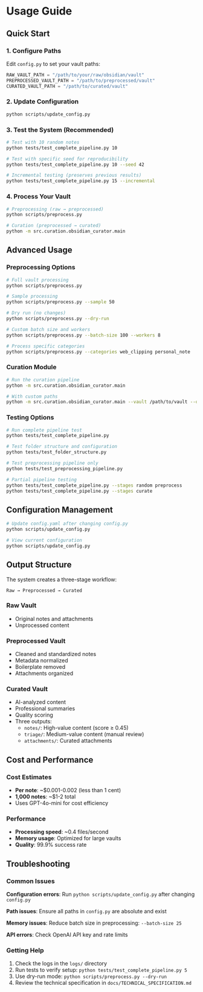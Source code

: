 # Usage Guide

## Quick Start

### 1. Configure Paths
Edit `config.py` to set your vault paths:
```python
RAW_VAULT_PATH = "/path/to/your/raw/obsidian/vault"
PREPROCESSED_VAULT_PATH = "/path/to/preprocessed/vault"
CURATED_VAULT_PATH = "/path/to/curated/vault"
```

### 2. Update Configuration
```bash
python scripts/update_config.py
```

### 3. Test the System (Recommended)
```bash
# Test with 10 random notes
python tests/test_complete_pipeline.py 10

# Test with specific seed for reproducibility
python tests/test_complete_pipeline.py 10 --seed 42

# Incremental testing (preserves previous results)
python tests/test_complete_pipeline.py 15 --incremental
```

### 4. Process Your Vault
```bash
# Preprocessing (raw → preprocessed)
python scripts/preprocess.py

# Curation (preprocessed → curated)
python -m src.curation.obsidian_curator.main
```

## Advanced Usage

### Preprocessing Options
```bash
# Full vault processing
python scripts/preprocess.py

# Sample processing
python scripts/preprocess.py --sample 50

# Dry run (no changes)
python scripts/preprocess.py --dry-run

# Custom batch size and workers
python scripts/preprocess.py --batch-size 100 --workers 8

# Process specific categories
python scripts/preprocess.py --categories web_clipping personal_note
```

### Curation Module
```bash
# Run the curation pipeline
python -m src.curation.obsidian_curator.main

# With custom paths
python -m src.curation.obsidian_curator.main --vault /path/to/vault --out /path/to/output
```

### Testing Options
```bash
# Run complete pipeline test
python tests/test_complete_pipeline.py

# Test folder structure and configuration
python tests/test_folder_structure.py

# Test preprocessing pipeline only
python tests/test_preprocessing_pipeline.py

# Partial pipeline testing
python tests/test_complete_pipeline.py --stages random preprocess
python tests/test_complete_pipeline.py --stages curate
```

## Configuration Management

```bash
# Update config.yaml after changing config.py
python scripts/update_config.py

# View current configuration
python scripts/update_config.py
```

## Output Structure

The system creates a three-stage workflow:

```
Raw → Preprocessed → Curated
```

### Raw Vault
- Original notes and attachments
- Unprocessed content

### Preprocessed Vault
- Cleaned and standardized notes
- Metadata normalized
- Boilerplate removed
- Attachments organized

### Curated Vault
- AI-analyzed content
- Professional summaries
- Quality scoring
- Three outputs:
  - `notes/`: High-value content (score ≥ 0.45)
  - `triage/`: Medium-value content (manual review)
  - `attachments/`: Curated attachments

## Cost and Performance

### Cost Estimates
- **Per note**: ~$0.001-0.002 (less than 1 cent)
- **1,000 notes**: ~$1-2 total
- Uses GPT-4o-mini for cost efficiency

### Performance
- **Processing speed**: ~0.4 files/second
- **Memory usage**: Optimized for large vaults
- **Quality**: 99.9% success rate

## Troubleshooting

### Common Issues

**Configuration errors**: Run `python scripts/update_config.py` after changing `config.py`

**Path issues**: Ensure all paths in `config.py` are absolute and exist

**Memory issues**: Reduce batch size in preprocessing: `--batch-size 25`

**API errors**: Check OpenAI API key and rate limits

### Getting Help

1. Check the logs in the `logs/` directory
2. Run tests to verify setup: `python tests/test_complete_pipeline.py 5`
3. Use dry-run mode: `python scripts/preprocess.py --dry-run`
4. Review the technical specification in `docs/TECHNICAL_SPECIFICATION.md`
